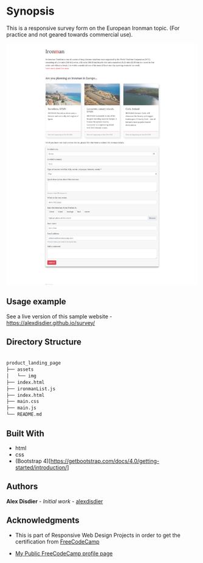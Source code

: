 # Synopsis

This is a responsive survey form on the European Ironman topic. (For practice and not geared towards commercial use).

![screenshot of the survey form](screenshot.jpg?raw=true "screenshot of a responsive survey form")

## Usage example

See a live version of this sample website - https://alexdisdier.github.io/survey/

## Directory Structure

```bash

product_landing_page
├── assets
│   └── img
├── index.html
├── ironmanList.js
├── index.html
├── main.css
├── main.js
└── README.md

```

## Built With

* html
* css
* (Bootstrap 4)[https://getbootstrap.com/docs/4.0/getting-started/introduction/]

## Authors

**Alex Disdier** - *Initial work* - [alexdisdier](https://github.com/alexdisdier)

## Acknowledgments

* This is part of Responsive Web Design Projects in order to get the certification from [FreeCodeCamp](https://learn.freecodecamp.org/responsive-web-design/responsive-web-design-projects/build-a-survey-form)

* [My Public FreeCodeCamp profile page](https://www.freecodecamp.org/alexdisdier)